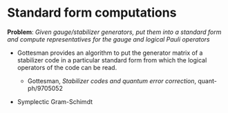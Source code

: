 # Standard form computations

**Problem**: *Given gauge/stabilizer generators, put them into a standard form and compute representatives for the gauge and logical Pauli operators*

- Gottesman provides an algorithm to put the generator matrix of a stabilizer code in a particular standard form from which the logical operators of the code can be read.
    - Gottesman, *Stabilizer codes and quantum error correction*, quant-ph/9705052

- Symplectic Gram-Schimdt